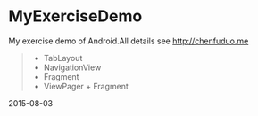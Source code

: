 # MyExerciseDemo
My exercise demo of Android.All details see http://chenfuduo.me


> * TabLayout 
> * NavigationView
> * Fragment
> * ViewPager + Fragment 

2015-08-03

